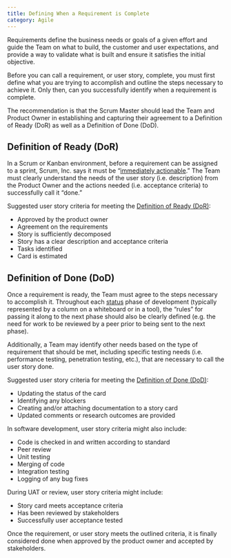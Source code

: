 ```yaml
---
title: Defining When a Requirement is Complete
category: Agile
---
```


Requirements define the business needs or goals of a given effort and guide the Team on what to build, the customer and user expectations, and provide a way to validate what is built and ensure it satisfies the initial objective.

Before you can call a requirement, or user story, complete, you must first define what you are trying to accomplish and outline the steps necessary to achieve it. Only then, can you successfully identify when a requirement is complete.

The recommendation is that the Scrum Master should lead the Team and Product Owner in establishing and capturing their agreement to a Definition of Ready (DoR) as well as a Definition of Done (DoD).


## Definition of Ready (DoR)

In a Scrum or Kanban environment, before a requirement can be assigned to a sprint, Scrum, Inc. says it must be “[immediately actionable](https://www.scruminc.com/2014/07/20/definition-of-ready/).” The Team must clearly understand the needs of the user story (i.e. description) from the Product Owner and the actions needed (i.e. acceptance criteria) to successfully call it “done.”

Suggested user story criteria for meeting the [Definition of Ready (DoR)](/guides/glossary/#definition-of-ready):

* Approved by the product owner
* Agreement on the requirements
* Story is sufficiently decomposed
* Story has a clear description and acceptance criteria
* Tasks identified
* Card is estimated

## Definition of Done (DoD)

Once a requirement is ready, the Team must agree to the steps necessary to accomplish it. Throughout each [status](/guides/visibility_and_status/) phase of development (typically represented by a column on a whiteboard or in a tool), the “rules” for passing it along to the next phase should also be clearly defined (e.g. the need for work to be reviewed by a peer prior to being sent to the next phase).

Additionally, a Team may identify other needs based on the type of requirement that should be met, including specific testing needs (i.e. performance testing, penetration testing, etc.), that are necessary to call the user story done.

Suggested user story criteria for meeting the [Definition of Done (DoD)](/guides/glossary/#definition-of-done):

* Updating the status of the card
* Identifying any blockers
* Creating and/or attaching documentation to a story card
* Updated comments or research outcomes are provided

In software development, user story criteria might also include:

* Code is checked in and written according to standard
* Peer review
* Unit testing
* Merging of code
* Integration testing
* Logging of any bug fixes

During UAT or review, user story criteria might include:

* Story card meets acceptance criteria
* Has been reviewed by stakeholders
* Successfully user acceptance tested

Once the requirement, or user story meets the outlined criteria, it is finally considered done when approved by the product owner and accepted by stakeholders.
